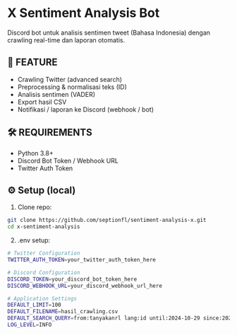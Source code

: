 # X Sentiment Analysis Bot

Discord bot untuk analisis sentimen tweet (Bahasa Indonesia) dengan crawling real-time dan laporan otomatis.

## 🚀 FEATURE
- Crawling Twitter (advanced search)
- Preprocessing & normalisasi teks (ID)
- Analisis sentimen (VADER)
- Export hasil CSV
- Notifikasi / laporan ke Discord (webhook / bot)

## 🛠️ REQUIREMENTS
- Python 3.8+
- Discord Bot Token / Webhook URL
- Twitter Auth Token

## ⚙️ Setup (local)
1. Clone repo:
```bash
git clone https://github.com/septionfl/sentiment-analysis-x.git
cd x-sentiment-analysis
```

2. .env setup:
```bash
# Twitter Configuration
TWITTER_AUTH_TOKEN=your_twitter_auth_token_here

# Discord Configuration  
DISCORD_TOKEN=your_discord_bot_token_here
DISCORD_WEBHOOK_URL=your_discord_webhook_url_here

# Application Settings
DEFAULT_LIMIT=100
DEFAULT_FILENAME=hasil_crawling.csv
DEFAULT_SEARCH_QUERY=from:tanyakanrl lang:id until:2024-10-29 since:2024-10-01
LOG_LEVEL=INFO

```
